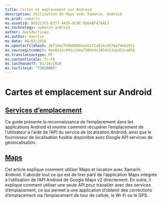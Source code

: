```yaml
---
title: Cartes et emplacement sur Android
description: Utilisation de Maps avec Xamarin. Android
ms.prod: xamarin
ms.assetid: B45211C5-D377-4A55-8C8E-95D4BF470AE3
ms.technology: xamarin-android
author: davidortinau
ms.author: daortin
ms.date: 08/03/2016
ms.openlocfilehash: 36f16e2fb068808eae51f2a034c6576af9eb291c
ms.sourcegitcommit: 9ee02a2c091ccb4a728944c1854312ebd51ca05b
ms.translationtype: MT
ms.contentlocale: fr-FR
ms.lasthandoff: 03/10/2020
ms.locfileid: "73020085"
---
```

# <a name="maps-and-location-on-android"></a>Cartes et emplacement sur Android

## <a name="location-services"></a>[Services d’emplacement](~/android/platform/maps-and-location/location.md)

Ce guide présente la reconnaissance de l’emplacement dans les applications Android et montre comment récupérer l’emplacement de l’utilisateur à l’aide de l’API du service de localisation Android, ainsi que le fournisseur de localisation fusible disponible avec Google API services de géolocalisation.

## <a name="maps"></a>[Maps](~/android/platform/maps-and-location/maps/index.md)

Cet article explique comment utiliser Maps et location avec Xamarin. Android. Il aborde tout ce qui est de tirer parti de l’application Maps intégrée à l’utilisation de l’API Android de Google Maps v2 directement. En outre, il explique comment utiliser une seule API pour travailler avec des services d’emplacement, ce qui permet à une application d’obtenir des corrections d’emplacement via l’emplacement de tour de cellule, le Wi-Fi ou le GPS.
